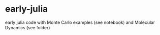# early-julia
 early julia code with Monte Carlo examples (see notebook) and Molecular Dynamics (see folder)
